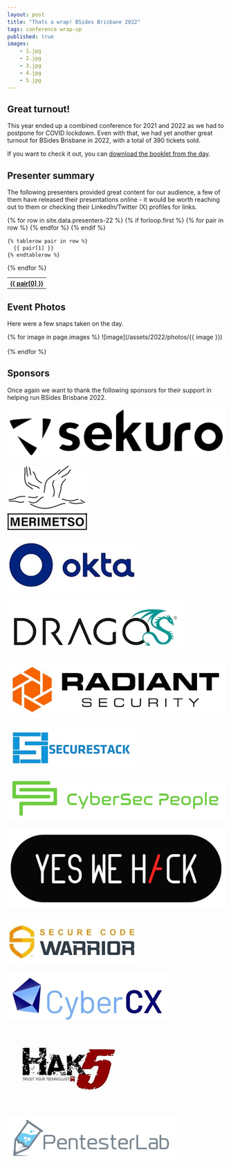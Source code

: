 ```yaml
---
layout: post
title: "Thats a wrap! BSides Brisbane 2022"
tags: conference wrap-up
published: true
images: 
    - 1.jpg
    - 2.jpg
    - 3.jpg
    - 4.jpg
    - 5.jpg
---
```


## Great turnout!
This year ended up a combined conference for 2021 and 2022 as we had to postpone for COVID lockdown. Even with that, we had yet another great turnout for BSides Brisbane in 2022, with a total of 390 tickets sold. 

If you want to check it out, you can [download the booklet from the day](/assets/2022/booklet/booklet.pdf).

## Presenter summary
The following presenters provided great content for our audience, a few of them have released their presentations online - it would be worth reaching out to them or checking their LinkedIn/Twitter (X) profiles for links.

<table class="presenters">
  {% for row in site.data.presenters-22 %}
    {% if forloop.first %}
    <tr>
      {% for pair in row %}
        <th><a href="#">{{ pair[0] }}</a></th>
      {% endfor %}
    </tr>
    {% endif %}

    {% tablerow pair in row %}
      {{ pair[1] }}
    {% endtablerow %}
  {% endfor %}
</table>

## Event Photos
Here were a few snaps taken on the day.

{% for image in page.images %}
![image](/assets/2022/photos/{{ image }})
<br /><br />
{% endfor %}

## Sponsors
Once again we want to thank the following sponsors for their support in helping run BSides Brisbane 2022.

![image](/assets/2022/sponsors/sekuro.jpg#sponsor)
<br /><br />
![image](/assets/2022/sponsors/merimetso.jpg#sponsor)
<br /><br />
![image](/assets/2022/sponsors/okta.jpg#sponsor)
<br /><br />
![image](/assets/2022/sponsors/dragos.jpg#sponsor)
<br /><br />
![image](/assets/2022/sponsors/radiant.jpg#sponsor)
<br /><br />
![image](/assets/2022/sponsors/securestack.jpg#sponsor)
<br /><br />
![image](/assets/2022/sponsors/cybersecpeople.jpg#sponsor)
<br /><br />
![image](/assets/2022/sponsors/yeswehack.jpg#sponsor)
<br /><br />
![image](/assets/2022/sponsors/securecodewarrior.jpg#sponsor)
<br /><br />
![image](/assets/2022/sponsors/cybercx.jpg#sponsor)
<br /><br />
![image](/assets/2022/sponsors/hak5.jpg#sponsor)
<br /><br />
![image](/assets/2022/sponsors/pentesterlab.jpg#sponsor)